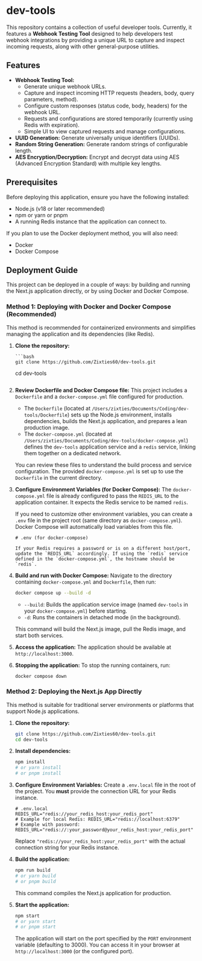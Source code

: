 # dev-tools

This repository contains a collection of useful developer tools. Currently, it features a **Webhook Testing Tool** designed to help developers test webhook integrations by providing a unique URL to capture and inspect incoming requests, along with other general-purpose utilities.

## Features

-   **Webhook Testing Tool:**
    -   Generate unique webhook URLs.
    -   Capture and inspect incoming HTTP requests (headers, body, query parameters, method).
    -   Configure custom responses (status code, body, headers) for the webhook URL.
    -   Requests and configurations are stored temporarily (currently using Redis with expiration).
    -   Simple UI to view captured requests and manage configurations.
-   **UUID Generation:** Generate universally unique identifiers (UUIDs).
-   **Random String Generation:** Generate random strings of configurable length.
-   **AES Encryption/Decryption:** Encrypt and decrypt data using AES (Advanced Encryption Standard) with multiple key lengths.

## Prerequisites

Before deploying this application, ensure you have the following installed:

-   Node.js (v18 or later recommended)
-   npm or yarn or pnpm
-   A running Redis instance that the application can connect to.

If you plan to use the Docker deployment method, you will also need:

-   Docker
-   Docker Compose

## Deployment Guide

This project can be deployed in a couple of ways: by building and running the Next.js application directly, or by using Docker and Docker Compose.

### Method 1: Deploying with Docker and Docker Compose (Recommended)

This method is recommended for containerized environments and simplifies managing the application and its dependencies (like Redis).

1.  **Clone the repository:**

        ```bash
        git clone https://github.com/Zixties60/dev-tools.git

    cd dev-tools
    ```

2.  **Review Dockerfile and Docker Compose file:**
    This project includes a `Dockerfile` and a `docker-compose.yml` file configured for production.

    -   The `Dockerfile` (located at `/Users/zixties/Documents/Coding/dev-tools/Dockerfile`) sets up the Node.js environment, installs dependencies, builds the Next.js application, and prepares a lean production image.
    -   The `docker-compose.yml` (located at `/Users/zixties/Documents/Coding/dev-tools/docker-compose.yml`) defines the `dev-tools` application service and a `redis` service, linking them together on a dedicated network.

    You can review these files to understand the build process and service configuration. The provided `docker-compose.yml` is set up to use the `Dockerfile` in the current directory.

3.  **Configure Environment Variables (for Docker Compose):**
    The `docker-compose.yml` file is already configured to pass the `REDIS_URL` to the application container. It expects the Redis service to be named `redis`.

    If you need to customize other environment variables, you can create a `.env` file in the project root (same directory as `docker-compose.yml`). Docker Compose will automatically load variables from this file.

    ```dotenv:.env
    # .env (for docker-compose)

    If your Redis requires a password or is on a different host/port, update the `REDIS_URL` accordingly. If using the `redis` service defined in the `docker-compose.yml`, the hostname should be `redis`.

    ```

4.  **Build and run with Docker Compose:**
    Navigate to the directory containing `docker-compose.yml` and `Dockerfile`, then run:

    ```bash
    docker compose up --build -d
    ```

    -   `--build`: Builds the application service image (named `dev-tools` in your `docker-compose.yml`) before starting.
    -   `-d`: Runs the containers in detached mode (in the background).

    This command will build the Next.js image, pull the Redis image, and start both services.

5.  **Access the application:**
    The application should be available at `http://localhost:3000`.

6.  **Stopping the application:**
    To stop the running containers, run:

    ```bash
    docker compose down
    ```

### Method 2: Deploying the Next.js App Directly

This method is suitable for traditional server environments or platforms that support Node.js applications.

1.  **Clone the repository:**

    ```bash
    git clone https://github.com/Zixties60/dev-tools.git
    cd dev-tools
    ```

2.  **Install dependencies:**

    ```bash
    npm install
    # or yarn install
    # or pnpm install
    ```

3.  **Configure Environment Variables:**
    Create a `.env.local` file in the root of the project. You **must** provide the connection URL for your Redis instance.

    ```dotenv
    # .env.local
    REDIS_URL="redis://your_redis_host:your_redis_port"
    # Example for local Redis: REDIS_URL="redis://localhost:6379"
    # Example with password: REDIS_URL="redis://:your_password@your_redis_host:your_redis_port"
    ```

    Replace `"redis://your_redis_host:your_redis_port"` with the actual connection string for your Redis instance.

4.  **Build the application:**

    ```bash
    npm run build
    # or yarn build
    # or pnpm build
    ```

    This command compiles the Next.js application for production.

5.  **Start the application:**
    ```bash
    npm start
    # or yarn start
    # or pnpm start
    ```
    The application will start on the port specified by the `PORT` environment variable (defaulting to 3000). You can access it in your browser at `http://localhost:3000` (or the configured port).
